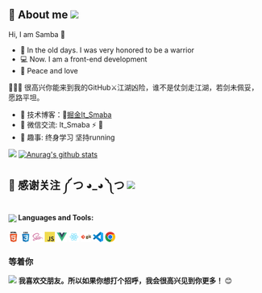 ## 🦀 About me <img src="https://emojis.slackmojis.com/emojis/images/1621024394/39092/cat-roll.gif?1621024394" width="28" />


Hi, I am Samba 👋

- 🫡  In the old days. I was very honored to be a warrior
- 💻  Now. I am a front-end development
- 🧬 Peace and love



 🎉🎉🎉 
很高兴你能来到我的GitHub⚔江湖凶险，谁不是仗剑走江湖，若剑未佩妥，愿路平坦。

- 🏡 技术博客：🌱<a href="https://juejin.cn/user/3702810895451783" target="_blank">掘金It_Smaba</a> 
- 💬 微信交流: It_Smaba ⚡ 🫰
- 🤔 趣事: 终身学习 坚持running 

![](https://raw.githubusercontent.com/thinkingthigh/thinkingthigh/main/assets/github-contribution-grid-snake.svg)
[![Anurag's github stats](https://github-readme-stats.vercel.app/api?username=zhanghuize-git)](https://github.com/anuraghazra/github-readme-stats)

## 🤡 感谢关注  ༼ つ ◕_◕ ༽つ <img src="https://emojis.slackmojis.com/emojis/images/1588315024/8823/hyperkitty.gif?1588315024" width="30" /> 

#### <img align='center' src='https://github.com/mayankchaudhary26/Cool-Readme-ideas/blob/master/data/chill%20scene.gif' width='50'> **Languages and Tools:**
<code><img height="20" src="https://raw.githubusercontent.com/github/explore/80688e429a7d4ef2fca1e82350fe8e3517d3494d/topics/html/html.png"></code>
<code><img height="20" src="https://raw.githubusercontent.com/github/explore/80688e429a7d4ef2fca1e82350fe8e3517d3494d/topics/css/css.png"></code>
<code><img height="20" src="https://raw.githubusercontent.com/github/explore/80688e429a7d4ef2fca1e82350fe8e3517d3494d/topics/sass/sass.png"></code>
<code><img height="20" src="https://raw.githubusercontent.com/github/explore/80688e429a7d4ef2fca1e82350fe8e3517d3494d/topics/javascript/javascript.png"></code>
<code><img height="20" src="https://raw.githubusercontent.com/github/explore/80688e429a7d4ef2fca1e82350fe8e3517d3494d/topics/vue/vue.png"></code>
<code><img height="20" src="https://raw.githubusercontent.com/github/explore/80688e429a7d4ef2fca1e82350fe8e3517d3494d/topics/react/react.png"></code>
<code><img height="20" src="https://raw.githubusercontent.com/github/explore/80688e429a7d4ef2fca1e82350fe8e3517d3494d/topics/git/git.png"></code>
<code><img height="20" src="https://raw.githubusercontent.com/github/explore/80688e429a7d4ef2fca1e82350fe8e3517d3494d/topics/visual-studio-code/visual-studio-code.png"></code>
<code><img height="20" src="https://raw.githubusercontent.com/github/explore/80688e429a7d4ef2fca1e82350fe8e3517d3494d/topics/chrome/chrome.png"></code>

### 等着你

<img src="https://media.giphy.com/media/LnQjpWaON8nhr21vNW/giphy.gif" width="60"> <b>我喜欢交朋友。所以如果你想打个招呼，我会很高兴见到你更多！ </b> 😊</em>

